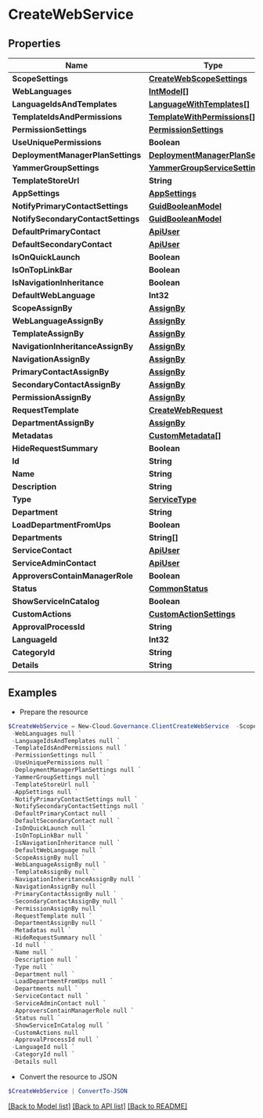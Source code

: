 # CreateWebService
## Properties

Name | Type | Description | Notes
------------ | ------------- | ------------- | -------------
**ScopeSettings** | [**CreateWebScopeSettings**](CreateWebScopeSettings.md) |  | [optional] 
**WebLanguages** | [**IntModel[]**](IntModel.md) |  | [optional] 
**LanguageIdsAndTemplates** | [**LanguageWithTemplates[]**](LanguageWithTemplates.md) |  | [optional] 
**TemplateIdsAndPermissions** | [**TemplateWithPermissions[]**](TemplateWithPermissions.md) |  | [optional] 
**PermissionSettings** | [**PermissionSettings**](PermissionSettings.md) |  | [optional] 
**UseUniquePermissions** | **Boolean** |  | [optional] 
**DeploymentManagerPlanSettings** | [**DeploymentManagerPlanSettings**](DeploymentManagerPlanSettings.md) |  | [optional] 
**YammerGroupSettings** | [**YammerGroupServiceSettings**](YammerGroupServiceSettings.md) |  | [optional] 
**TemplateStoreUrl** | **String** |  | [optional] 
**AppSettings** | [**AppSettings**](AppSettings.md) |  | [optional] 
**NotifyPrimaryContactSettings** | [**GuidBooleanModel**](GuidBooleanModel.md) |  | [optional] 
**NotifySecondaryContactSettings** | [**GuidBooleanModel**](GuidBooleanModel.md) |  | [optional] 
**DefaultPrimaryContact** | [**ApiUser**](ApiUser.md) |  | [optional] 
**DefaultSecondaryContact** | [**ApiUser**](ApiUser.md) |  | [optional] 
**IsOnQuickLaunch** | **Boolean** |  | [optional] 
**IsOnTopLinkBar** | **Boolean** |  | [optional] 
**IsNavigationInheritance** | **Boolean** |  | [optional] 
**DefaultWebLanguage** | **Int32** |  | [optional] 
**ScopeAssignBy** | [**AssignBy**](AssignBy.md) |  | [optional] 
**WebLanguageAssignBy** | [**AssignBy**](AssignBy.md) |  | [optional] 
**TemplateAssignBy** | [**AssignBy**](AssignBy.md) |  | [optional] 
**NavigationInheritanceAssignBy** | [**AssignBy**](AssignBy.md) |  | [optional] 
**NavigationAssignBy** | [**AssignBy**](AssignBy.md) |  | [optional] 
**PrimaryContactAssignBy** | [**AssignBy**](AssignBy.md) |  | [optional] 
**SecondaryContactAssignBy** | [**AssignBy**](AssignBy.md) |  | [optional] 
**PermissionAssignBy** | [**AssignBy**](AssignBy.md) |  | [optional] 
**RequestTemplate** | [**CreateWebRequest**](CreateWebRequest.md) |  | [optional] 
**DepartmentAssignBy** | [**AssignBy**](AssignBy.md) |  | [optional] 
**Metadatas** | [**CustomMetadata[]**](CustomMetadata.md) |  | [optional] 
**HideRequestSummary** | **Boolean** |  | [optional] 
**Id** | **String** |  | [optional] 
**Name** | **String** |  | [optional] 
**Description** | **String** |  | [optional] 
**Type** | [**ServiceType**](ServiceType.md) |  | [optional] 
**Department** | **String** |  | [optional] 
**LoadDepartmentFromUps** | **Boolean** |  | [optional] 
**Departments** | **String[]** |  | [optional] 
**ServiceContact** | [**ApiUser**](ApiUser.md) |  | [optional] 
**ServiceAdminContact** | [**ApiUser**](ApiUser.md) |  | [optional] 
**ApproversContainManagerRole** | **Boolean** |  | [optional] 
**Status** | [**CommonStatus**](CommonStatus.md) |  | [optional] 
**ShowServiceInCatalog** | **Boolean** |  | [optional] 
**CustomActions** | [**CustomActionSettings**](CustomActionSettings.md) |  | [optional] 
**ApprovalProcessId** | **String** |  | [optional] 
**LanguageId** | **Int32** |  | [optional] 
**CategoryId** | **String** |  | [optional] 
**Details** | **String** |  | [optional] 

## Examples

- Prepare the resource
```powershell
$CreateWebService = New-Cloud.Governance.ClientCreateWebService  -ScopeSettings null `
 -WebLanguages null `
 -LanguageIdsAndTemplates null `
 -TemplateIdsAndPermissions null `
 -PermissionSettings null `
 -UseUniquePermissions null `
 -DeploymentManagerPlanSettings null `
 -YammerGroupSettings null `
 -TemplateStoreUrl null `
 -AppSettings null `
 -NotifyPrimaryContactSettings null `
 -NotifySecondaryContactSettings null `
 -DefaultPrimaryContact null `
 -DefaultSecondaryContact null `
 -IsOnQuickLaunch null `
 -IsOnTopLinkBar null `
 -IsNavigationInheritance null `
 -DefaultWebLanguage null `
 -ScopeAssignBy null `
 -WebLanguageAssignBy null `
 -TemplateAssignBy null `
 -NavigationInheritanceAssignBy null `
 -NavigationAssignBy null `
 -PrimaryContactAssignBy null `
 -SecondaryContactAssignBy null `
 -PermissionAssignBy null `
 -RequestTemplate null `
 -DepartmentAssignBy null `
 -Metadatas null `
 -HideRequestSummary null `
 -Id null `
 -Name null `
 -Description null `
 -Type null `
 -Department null `
 -LoadDepartmentFromUps null `
 -Departments null `
 -ServiceContact null `
 -ServiceAdminContact null `
 -ApproversContainManagerRole null `
 -Status null `
 -ShowServiceInCatalog null `
 -CustomActions null `
 -ApprovalProcessId null `
 -LanguageId null `
 -CategoryId null `
 -Details null
```

- Convert the resource to JSON
```powershell
$CreateWebService | ConvertTo-JSON
```

[[Back to Model list]](../README.md#documentation-for-models) [[Back to API list]](../README.md#documentation-for-api-endpoints) [[Back to README]](../README.md)

